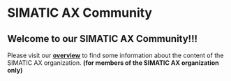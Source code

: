 # SIMATIC AX Community

## Welcome to our SIMATIC AX Community!!!

Please visit our **[overview](https://github.com/orgs/simatic-ax/discussions/1)** to find some information about the content of the SIMATIC AX organization. **(for members of the SIMATIC AX organization only)**
